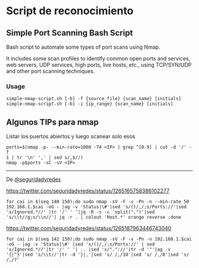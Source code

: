 # Script de reconocimiento
## Simple Port Scanning Bash Script

Bash script to automate some types of port scans using Nmap. 

It includes some scan profiles to identify common open ports and services, web servers, UDP services, high ports, live hosts, etc., using TCP/SYN/UDP and other port scanning techniques.

### Usage

    simple-nmap-script.sh [-b] -f {source_file} {scan_name} [initials]
    simple-nmap-script.sh [-b] -i {ip_range} {scan_name} [initials]

## Algunos TIPs para nmap

Listar los puertos abiertos y luego scanear solo esos 
```
ports=$(nmap -p- --min-rate=1000 -T4 <IP> | grep ^[0-9] | cut -d '/' -f
1 | tr '\n' ',' | sed s/,$//)
nmap -p$ports -sC -sV <IP>
```

---
De [@seguridadyredes](https://twitter.com/seguridadyredes)

https://twitter.com/seguridadyredes/status/1265165758386102277
```
for cai in $(seq 140 150);do sudo nmap -sV -F -v -Pn -n --min-rate 50 192.168.1.$cai -oG - |ag -v 'Status|\#'|sed 's/()/,/;s/Ports://'|sed 's/Ignored.*//' |tr '/' ' '|jq -R -s -c 'split(",")'|sed 's/\\t//g;s/\\n//'| jq -r . | colout 'Host.*' orange reverse ;done
```
https://twitter.com/seguridadyredes/status/1265187963446743040
```
for cai in $(seq 142 150);do sudo nmap -sV -F -v -Pn -n 192.168.1.$cai -oG - |ag -v 'Status|\#' |sed 's/()/,/;s/Ports://' | sed 's/Ignored.*//'|tr '/' ' '| .. |sed 's/"."://'|tr -d '"'|ag -v '{|^}'|sed 's/\\t//'|tr -d '}|,'|sed 's/ /,/10'|sed 's/ /,/8'|sed 's/ /,/7'
```
